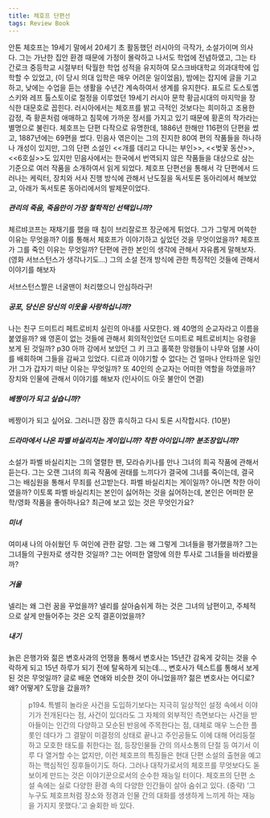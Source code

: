 ```yaml
---
title: 체호프 단편선
tags: Review Book
---
```


 안톤 체호프는 19세기 말에서 20세기 초 활동했던 러시아의 극작가, 소설가이며 의사다. 그는 가난한 집안 환경 때문에 가정이 몰락하고 나서도 학업에 전념하였고, 그는 타간로크 중등학교 시절부터 탁월한 학업 성적을 유지하여 모스크바대학교 의과대학에 입학할 수 있었고, (이 당시 의대 입학은 매우 어려운 일이었음), 밤에는 잡지에 글을 기고하고, 낮에는 수업을 듣는 생활을 수년간 계속하여서 생계를 유지한다. 표도르 도스토옙스키와 레프 톨스토이로 절정을 이루었던 19세기 러시아 문학 황금시대의 마지막을 장식한 대문호로 꼽힌다. 러시아에서는 체호프를 밝고 극적인 것보다는 희미하고 조용한 감정, 즉 황혼처럼 애매하고 침묵에 가까운 정서를 가지고 있기 때문에 황혼의 작가라는 별명으로 불린다. 체호프는 단편 다작으로 유명한데, 1886년 한해만 116편의 단편을 썼고, 1887년에는 69편을 썼다. 민음사 엮은이는 그의 진지한 80여 편의 작품들을 하나하나 개성이 있지만, 그의 단편 소설인 <<개를 데리고 다니는 부인>>, <<벚꽃 동산>>, <<6호실>>도 있지만 민음사에서는 한국에서 번역되지 않은 작품들을 대상으로 삼는 기준으로 여러 작품을 소개하여서 읽게 되었다.
 체호프 단편선을 통해서 각 단편에서 드러나는 케릭터, 장치와 서사 진행 방식에 관해서 난도질을 독서토론 동아리에서 해보았고, 아래가 독서토론 동아리에서의 발제문이었다.

##### 관리의 죽음, 죽음만이 가장 철학적인 선택입니까?
체르뱌코프는 재채기를 했을 때 침이 브리잘로프 장군에게 튀었다. 그가 그렇게 머쓱한 이유는 무엇을까?  이를 통해서 체호프가 이야기하고 싶었던 것을 무엇이었을까? 체호프가 그를 죽인 이유는 무엇일까? 단편에 관한 본인의 생각에 관해서 자유롭게 말해보자. (영화 서브스턴스가 생각나기도…) 그의 소설 전개 방식에 관한 특징적인 것들에 관해서 이야기를 해보자

서브스턴스짤은 너굴맨이 처리했으니 안심하라구!

##### 공포, 당신은 당신의 이웃을 사랑하십니까?
나는 친구 드미트리 페트로비치 실린의 아내를 사모한다. 왜 40명의 순교자라고 이름을 붙였을까? 왜 영혼이 없는 것들에 관해서 회의적인었던 드미트로 페트로비치는 유령을 보게 된 것일까? p30 아까 강에서 보았던 그 키 크고 홀쭉한 망령들이 나무와 덤불 사이를 배회하며 그들을 감싸고 있었다. 디르과 이야기할 수 없다는 건 얼마나 안타까운 일인가! 그가 갑자기 떠난 이유는 무엇일까? 또 40인의 순교자는 어떠한 역할을 하였을까? 장치와 인물에 관해서 이야기를 해보자
(인사이드 아웃 불안이 연결)

##### 베짱이가 되고 싶습니까?
베짱이가 되고 싶어요. 그러니깐 잠깐 휴식하고 다시 토론 시작합시다. (10분)

##### 드라마에서 나온 파벨 바실리치는 게이입니까? 착한 아이입니까? 분조장입니까? 
소설가 파벨 바실리치는 그의 열렬한 팬, 모라슈키나를 만나 그녀의 희곡 작품에 관해서 듣는다. 그는 오랜 그녀의 희곡 작품에 권태를 느끼다가 결국에 그녀를 죽이는데, 결국 그는 배심원을 통해서 무죄를 선고받는다. 파벨 바실리치는 게이일까? 아니면 착한 아이였을까? 이토록 파벨 바실리치는 본인이 싫어하는 것을 싫어하는데, 본인은 어떠한 문학/영화 작품을 좋아하나요? 최근에 보고 있는 것은 무엇인가요?

##### 미녀 
여미새 나의 아쉬웠던 두 여인에 관한 갈망. 그는 왜 그렇게 그녀들을 평가했을까? 그는 그녀들의 구원자로 생각한 것일까? 그는 어떠한 열망에 의한 투사로 그녀들을 바라봤을까?

##### 거울
넬리는 왜 그런 꿈을 꾸었을까? 넬리를 살아숨쉬게 하는 것은 그녀의 남편이고, 주체적으로 살게 만들어주는 것은 오직 결혼이었을까? 

##### 내기
늙은 은행가와 젊은 변호사과의 언쟁을 통해서 변호사는 15년간 감옥게 갖히는 것을 수락하게 되고 15년 하루가 되기 전에 탈옥하게 되는데…, 변호사가 텍스트를 통해서 보게 된 것은 무엇일까? 글로 배운 연애와 비슷한 것이 아니었을까? 젊은 변호사는 어디로? 왜? 어떻게? 도망을 갔을까?

 > p194.  특별히 놀라운 사건을 도입하기보다는 지극히 일상적인 설정 속에서 이야기가 전개된다는 점, 사건이 있더라도 그 자체의 외부적인 측면보다는 사건을 받아들이는 인간의 다양하고 모순된 반응에 주목한다는 점, 대체로 매우 느슨한 플롯인 데다가 그 결말이 미결정의 상태로 끝나고 주인공들도 이에 대해 어리둥절하고 모호한 태도를 취한다는 점, 등장인물들 간의 의사소통의 단절 등 여기서 이루 다 열거할 수는 없지만, 이런 체호프의 특징들은 현대 단편 소설의 출현을 예고하는 핵심적인 징후들이기도 하다. 그러나 대작가로서의 체호프를 무엇보다도 돋보이게 만드는 것은 이야기꾼으로서의 순수한 재능일 터이다. 체호프의 단편 소설 속에는 실로 다양한 환경 속의 다양한 인간들이 살아 숨쉬고 있다. (중략) ‘그 누구도 체호프처럼 장소와 정경과 인물 간의 대화를 생생하게 느끼게 하는 재능을 가지지 못했다.’고 술회한 바 있다.